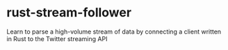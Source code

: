 # rust-stream-follower
Learn to parse a high-volume stream of data by connecting a client written in Rust to the Twitter streaming API
